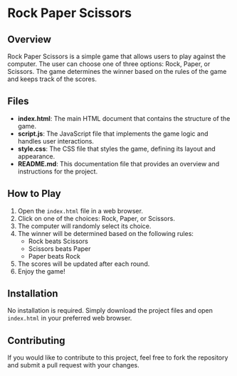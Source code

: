 # Rock Paper Scissors

## Overview
Rock Paper Scissors is a simple game that allows users to play against the computer. The user can choose one of three options: Rock, Paper, or Scissors. The game determines the winner based on the rules of the game and keeps track of the scores.

## Files
- **index.html**: The main HTML document that contains the structure of the game.
- **script.js**: The JavaScript file that implements the game logic and handles user interactions.
- **style.css**: The CSS file that styles the game, defining its layout and appearance.
- **README.md**: This documentation file that provides an overview and instructions for the project.

## How to Play
1. Open the `index.html` file in a web browser.
2. Click on one of the choices: Rock, Paper, or Scissors.
3. The computer will randomly select its choice.
4. The winner will be determined based on the following rules:
   - Rock beats Scissors
   - Scissors beats Paper
   - Paper beats Rock
5. The scores will be updated after each round.
6. Enjoy the game!

## Installation
No installation is required. Simply download the project files and open `index.html` in your preferred web browser.

## Contributing
If you would like to contribute to this project, feel free to fork the repository and submit a pull request with your changes.